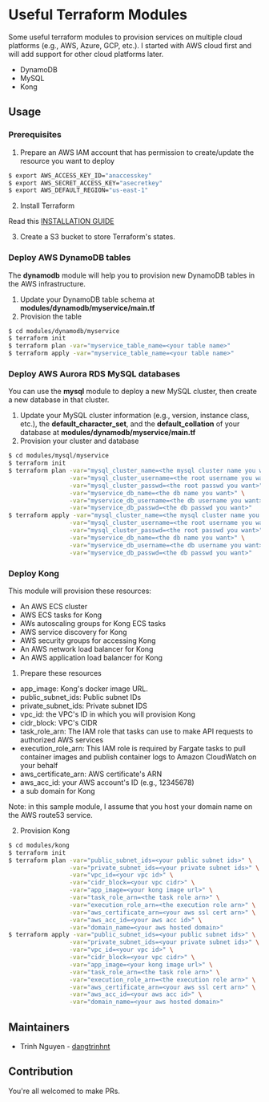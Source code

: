 # Useful Terraform Modules
Some useful terraform modules to provision services on multiple cloud platforms (e.g., AWS, Azure, GCP, etc.). I started with AWS cloud first and will add support for other cloud platforms later.

- DynamoDB
- MySQL
- Kong

## Usage

### Prerequisites

1. Prepare an AWS IAM account that has permission to create/update the resource you want to deploy

``` sh
$ export AWS_ACCESS_KEY_ID="anaccesskey"
$ export AWS_SECRET_ACCESS_KEY="asecretkey"
$ export AWS_DEFAULT_REGION="us-east-1"
```

2. Install Terraform

Read this [INSTALLATION GUIDE](https://learn.hashicorp.com/terraform/getting-started/install.html#install-terraform)

3. Create a S3 bucket to store Terraform's states.

### Deploy AWS DynamoDB tables

The **dynamodb** module will help you to provision new DynamoDB tables in the AWS infrastructure.

1. Update your DynamoDB table schema at **modules/dynamodb/myservice/main.tf**
2. Provision the table

``` sh
$ cd modules/dynamodb/myservice
$ terraform init
$ terraform plan -var="myservice_table_name=<your table name>"
$ terraform apply -var="myservice_table_name=<your table name>"
```

### Deploy AWS Aurora RDS MySQL databases

You can use the **mysql** module to deploy a new MySQL cluster, then create a new database in that cluster.

1. Update your MySQL cluster information (e.g., version, instance class, etc.), the **default_character_set**, and the **default_collation** of your database at
**modules/dynamodb/myservice/main.tf**
2. Provision your cluster and database

``` sh
$ cd modules/mysql/myservice
$ terraform init
$ terraform plan -var="mysql_cluster_name=<the mysql cluster name you want>" \
                 -var="mysql_cluster_username=<the root username you want>" \
                 -var="mysql_cluster_passwd=<the root passwd you want>" \
                 -var="myservice_db_name=<the db name you want>" \
                 -var="myservice_db_username=<the db username you want>" \
                 -var="myservice_db_passwd=<the db passwd you want>"
$ terraform apply -var="mysql_cluster_name=<the mysql cluster name you want>" \
                 -var="mysql_cluster_username=<the root username you want>" \
                 -var="mysql_cluster_passwd=<the root passwd you want>" \
                 -var="myservice_db_name=<the db name you want>" \
                 -var="myservice_db_username=<the db username you want>" \
                 -var="myservice_db_passwd=<the db passwd you want>"
```

### Deploy Kong

This module will provision these resources:

- An AWS ECS cluster
- AWS ECS tasks for Kong
- AWs autoscaling groups for Kong ECS tasks
- AWS service discovery for Kong
- AWS security groups for accessing Kong
- An AWS network load balancer for Kong
- An AWS application load balancer for Kong

1. Prepare these resources

- app_image: Kong's docker image URL.
- public_subnet_ids: Public subnet IDs
- private_subnet_ids: Private subnet IDS
- vpc_id: the VPC's ID in which you will provision Kong
- cidr_block: VPC's CIDR
- task_role_arn: The IAM role that tasks can use to make API requests to authorized AWS services
- execution_role_arn: This IAM role is required by Fargate tasks to pull container images and publish container logs to Amazon CloudWatch on your behalf
- aws_certificate_arn: AWS certificate's ARN
- aws_acc_id: your AWS account's ID (e.g., 12345678)
- a sub domain for Kong

Note: in this sample module, I assume that you host your domain name on the AWS route53 service.

2. Provision Kong

``` sh
$ cd modules/kong
$ terraform init
$ terraform plan -var="public_subnet_ids=<your public subnet ids>" \
                 -var="private_subnet_ids=<your private subnet ids>" \
                 -var="vpc_id=<your vpc id>" \
                 -var="cidr_block=<your vpc cidr>" \
                 -var="app_image=<your kong image url>" \
                 -var="task_role_arn=<the task role arn>" \
                 -var="execution_role_arn=<the execution role arn>" \
                 -var="aws_certificate_arn=<your aws ssl cert arn>" \
                 -var="aws_acc_id=<your aws acc id>" \
                 -var="domain_name=<your aws hosted domain>"
$ terraform apply -var="public_subnet_ids=<your public subnet ids>" \
                 -var="private_subnet_ids=<your private subnet ids>" \
                 -var="vpc_id=<your vpc id>" \
                 -var="cidr_block=<your vpc cidr>" \
                 -var="app_image=<your kong image url>" \
                 -var="task_role_arn=<the task role arn>" \
                 -var="execution_role_arn=<the execution role arn>" \
                 -var="aws_certificate_arn=<your aws ssl cert arn>" \
                 -var="aws_acc_id=<your aws acc id>" \
                 -var="domain_name=<your aws hosted domain>"
```

## Maintainers

* Trinh Nguyen - [dangtrinhnt](https://www.dangtrinh.com)

## Contribution

You're all welcomed to make PRs.
